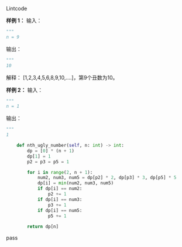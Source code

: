 Lintcode


**样例 1：**
输入：
```python
"""
n = 9
```
输出：
```python
"""
10
```
解释：
[1,2,3,4,5,6,8,9,10,....]，第9个丑数为10。

**样例 2：**
输入：
```python
"""
n = 1
```
输出：
```python
"""
1
```



```python
    def nth_ugly_number(self, n: int) -> int:
        dp = [0] * (n + 1)
        dp[1] = 1
        p2 = p3 = p5 = 1

        for i in range(2, n + 1):
            num2, num3, num5 = dp[p2] * 2, dp[p3] * 3, dp[p5] * 5
            dp[i] = min(num2, num3, num5)
            if dp[i] == num2:
                p2 += 1
            if dp[i] == num3:
                p3 += 1
            if dp[i] == num5:
                p5 += 1
        
        return dp[n]
```
pass